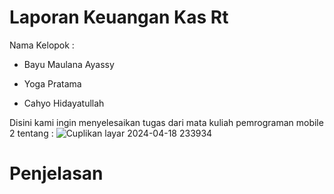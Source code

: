 # Laporan Keuangan Kas Rt

 Nama Kelopok : 
 
 - Bayu Maulana Ayassy
 
 - Yoga Pratama
 
 - Cahyo Hidayatullah

 Disini kami ingin menyelesaikan tugas dari mata kuliah pemrograman mobile 2 tentang :
 ![Cuplikan layar 2024-04-18 233934](https://github.com/Bayuayassy/iuran_kas/assets/115678251/3722a93e-8a37-417a-9060-2eacacc6c34f)

 # Penjelasan
 

